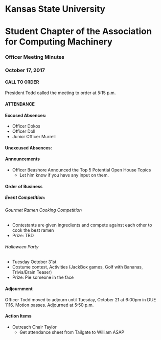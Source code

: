 # Kansas State University
# Student Chapter of the Association for Computing Machinery
### Officer Meeting Minutes
### October 17, 2017

#### CALL TO ORDER
President Todd called the meeting to order at 5:15 p.m.

#### ATTENDANCE
#### Excused Absences:
* Officer Dokos
* Officer Doll
* Junior Officer Murrell
#### Unexcused Absences:

#### Announcements
* Officer Beashore Announced the Top 5 Potential Open House Topics
	* Let him know if you have any input on them.

#### Order of Business
##### Event Competition:
###### Gourmet Ramen Cooking Competition
* Contestants are given ingredients and compete against each other to cook the best ramen
* Prize: TBD

###### Halloween Party
* Tuesday October 31st
* Costume contest, Activities (JackBox games, Golf with Bananas, Trivia/Brain Teaser)
* Prize: Pie someone in the face

#### Adjournment
Officer Todd moved to adjourn until Tuesday, October 21 at 6:00pm in DUE 1116. Motion passes. Adjourned at 5:50 p.m.

#### Action Items
* Outreach Chair Taylor
	* Get attendance sheet from Tailgate to William ASAP
